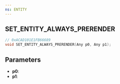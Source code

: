 ```yaml
---
ns: ENTITY
---
```

## SET_ENTITY_ALWAYS_PRERENDER

```c
// 0xACAD101E1FB66689
void SET_ENTITY_ALWAYS_PRERENDER(Any p0, Any p1);
```

## Parameters
* **p0**:
* **p1**:
